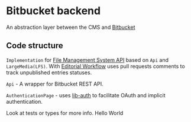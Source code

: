 # Bitbucket backend

An abstraction layer between the CMS and [Bitbucket](https://docs.microsoft.com/en-us/rest/api/azure/devops/git/)

## Code structure

`Implementation` for [File Management System API](https://github.com/netlify/netlify-cms/tree/master/packages/netlify-cms-lib-util/README.md) based on `Api` and `LargeMedia(LFS)`. With [Editorial Workflow](https://www.netlifycms.org/docs/beta-features/#gitlab-and-bitbucket-editorial-workflow-support) uses pull requests comments to track unpublished entries statuses.

`Api` - A wrapper for Bitbucket REST API.

`AuthenticationPage` - uses [lib-auth](https://github.com/netlify/netlify-cms/tree/master/packages/netlify-cms-lib-auth/README.md) to facilitate OAuth and implicit authentication.

Look at tests or types for more info.
Hello World
